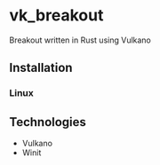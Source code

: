 # vk_breakout
Breakout written in Rust using Vulkano

## Installation

### Linux

## Technologies
- Vulkano
- Winit

